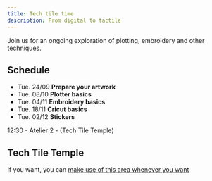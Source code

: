 ```yaml
---
title: Tech tile time
description: From digital to tactile
---
```


Join us for an ongoing exploration of plotting, embroidery and other techniques.

## Schedule

- Tue. 24/09 **Prepare your artwork**
- Tue. 08/10 **Plotter basics**
- Tue. 04/11 **Embroidery basics**
- Tue. 18/11 **Cricut basics**
- Tue. 02/12 **Stickers**

12:30 - Atelier 2 - (Tech Tile Temple)

## Tech Tile Temple

If you want, you can [make use of this area whenever you want](./general/temple)

